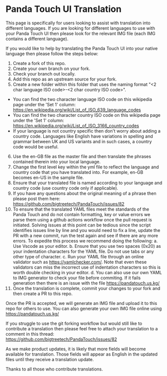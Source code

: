 # Panda Touch UI Translation

This page is specifically for users looking to assist with translation into different languages. If you are looking for different languages to use with your Panda Touch UI then please look for the relevant IMG file (each IMG contains a different language).

If you would like to help by translating the Panda Touch UI into your native language then please follow the steps below:

1. Create a fork of this repo.
2. Create your own branch on your fork.
3. Check your branch out locally.
4. Add this repo as an upstream source for your fork.
5. Create a new folder within this folder that uses the naming format "<2 char language ISO code>-<2 char country ISO code>".

- You can find the two character language ISO code on this wikipedia page under the 'Set 1' column: https://en.wikipedia.org/wiki/List_of_ISO_639_language_codes
- You can find the two character country ISO code on this wikipedia page under the 'Set 1' column: https://en.wikipedia.org/wiki/List_of_ISO_3166_country_codes
- If your language is not country specific then don't worry about adding a country code. Languages like English have variations in spelling and grammar between UK and US variants and in such cases, a country code would be useful.

6. Use the en-GB file as the master file and then translate the phrases contained therein into your local language.
7. Change the first level key within the yml file to reflect the language and country code that you have translated into. For example, en-GB becomes en-US in the sample file.
8. Ensure that your translated file is named according to your language and country code (use country code only if applicable).
9. If you have any questions about the original meaning of a phrase then please post them here: https://github.com/bigtreetech/PandaTouch/issues/82
10. To ensure that the translated YAML files meet the standards of the Panda Touch and do not contain formatting, key or value errors we parse them using a github actions workflow once the pull request is initiated. Solving issues at this point can be tedious since the script identifies issues line by line and you would need to fix a line, update the PR with a new commit, run the test again and see if there are any more errors. To expedite this process we recommend doing the following:
  a. Use  Vscode as your editor.
  b. Ensure that you use two spaces (0x20) as your indentation characters for the YAML file. Do not use tabs or any other type of character.
  c. Run your YAML file through an online validator such as https://yamlchecker.com/. Note that even these validators can miss the incorrect use of indentation characters so this is worth double checking in your editor.
  d. You can also use our own YAML to IMG generator to check your file before commiting. If it fails generation then there is an issue with the file https://pandatouch.us.kg/
11. Once the translation is complete, commit your changes to your fork and then create a PR to this repo.

Once the PR is accepted, we will generate an IMG file and upload it to this repo for others to use. You can also generate your own IMG file online using https://pandatouch.us.kg/

If you struggle to use the git forking workflow but would still like to contribute a translation then please feel free to attach your translation to a comment in this thread: https://github.com/bigtreetech/PandaTouch/issues/82

As we make product updates, it is likely that more fields will become available for translation. Those fields will appear as English in the updated files until they receive a translation update.

Thanks to all those who contribute translations.
